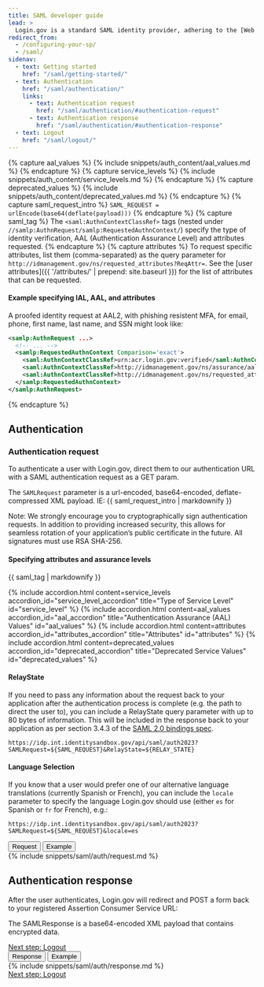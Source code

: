 ```yaml
---
title: SAML developer guide
lead: >
  Login.gov is a standard SAML identity provider, adhering to the [Web Browser SSO Profile](https://en.wikipedia.org/wiki/SAML_2.0#Web_browser_SSO_profile){:class="usa-link--external"} with enhancements for [NIST 800-63-3](https://pages.nist.gov/800-63-3/){:class="usa-link--external"}.
redirect_from:
  - /configuring-your-sp/
  - /saml/
sidenav:
  - text: Getting started
    href: "/saml/getting-started/"
  - text: Authentication
    href: "/saml/authentication/"
    links:
      - text: Authentication request
        href: "/saml/authentication/#authentication-request"
      - text: Authentication response
        href: "/saml/authentication/#authentication-response"
  - text: Logout
    href: "/saml/logout/"
---
```

{% capture aal_values %}
  {% include snippets/auth_content/aal_values.md %}
{% endcapture %}
{% capture service_levels %}
  {% include snippets/auth_content/service_levels.md %}
{% endcapture %}
{% capture deprecated_values %}
  {% include snippets/auth_content/deprecated_values.md %}
{% endcapture %}
{% capture saml_request_intro %}
`SAML_REQUEST = urlEncode(base64(deflate(payload)))`
{% endcapture %}
{% capture saml_tag %}
The `<saml:AuthnContextClassRef>` tags (nested under `//samlp:AuthnRequest/samlp:RequestedAuthnContext/`) specify the type of identity verification, AAL (Authentication Assurance Level) and attributes requested.
{% endcapture %}
{% capture attributes %}
To request specific attributes, list them (comma-separated) as the query parameter for `http://idmanagement.gov/ns/requested_attributes?ReqAttr=`. See the [user attributes]({{ '/attributes/' | prepend: site.baseurl }}) for the list of attributes that can be requested.

#### Example specifying IAL, AAL, and attributes

A proofed identity request at AAL2, with phishing resistent MFA, for email, phone, first name, last name, and SSN might look like:

```xml
<samlp:AuthnRequest ...>
  <!-- ... -->
  <samlp:RequestedAuthnContext Comparison='exact'>
    <saml:AuthnContextClassRef>urn:acr.login.gov:verified</saml:AuthnContextClassRef>
    <saml:AuthnContextClassRef>http://idmanagement.gov/ns/assurance/aal/2?phishing_resistant=true</saml:AuthnContextClassRef>
    <saml:AuthnContextClassRef>http://idmanagement.gov/ns/requested_attributes?ReqAttr=email,phone,first_name,last_name,ssn</saml:AuthnContextClassRef>
  </samlp:RequestedAuthnContext>
</samlp:AuthnRequest>
```
{% endcapture %}

<div class="grid-row grid-gap">
  <div class="desktop:grid-col-7 mobile:grid-col-full">
    <h2>Authentication</h2>
    <h3 id="authentication-request">Authentication request</h3>
    <p>To authenticate a user with Login.gov, direct them to our authentication URL with a SAML authentication request as a GET param.</p>
    <p>The <code class="language-plaintext highlighter-rouge">SAMLRequest</code> parameter is a url-encoded, base64-encoded, deflate-compressed XML payload. IE: {{ saml_request_intro | markdownify }}</p>
    <p>Note: We strongly encourage you to cryptographically sign authentication requests. In addition to providing increased security, this allows for seamless rotation of your application’s public certificate in the future. All signatures must use RSA SHA-256.</p>
    <div class="dev-doc-row">
      <div class="grid-row">
        <div class="grid-col-5">
          <h4>Specifying attributes and assurance levels</h4>
        </div>
        <div class="grid-col-7">
          {{ saml_tag | markdownify }}
        </div>
      </div>
      <dl class="usa-accordion">
        {% include accordion.html content=service_levels accordion_id="service_level_accordion"  title="Type of Service Level" id="service_level" %}
        {% include accordion.html content=aal_values accordion_id="aal_accordion" title="Authentication Assurance (AAL) Values" id="aal_values" %}
        {% include accordion.html content=attributes accordion_id="attributes_accordion" title="Attributes" id="attributes" %}
        {% include accordion.html content=deprecated_values accordion_id="deprecated_accordion" title="Deprecated Service Values" id="deprecated_values" %}
      </dl>
    </div>
    <div class="dev-doc-row">
      <div class="grid-row">
        <div class="grid-col-5">
          <h4>RelayState</h4>
        </div>
        <div class="grid-col-7">
          <p>If you need to pass any information about the request back to your application after the authentication process is complete (e.g. the path to direct the user to), you can include a RelayState query parameter with up to 80 bytes of information. This will be included in the response back to your application as per section 3.4.3 of the <a class="usa-link" href="https://docs.oasis-open.org/security/saml/v2.0/saml-bindings-2.0-os.pdf">SAML 2.0 bindings spec</a>.</p>
          <p><code class="language-plaintext highlighter-rouge">https://idp.int.identitysandbox.gov/api/saml/auth2023?SAMLRequest=${SAML_REQUEST}&amp;RelayState=${RELAY_STATE}</code></p>
        </div>
      </div>
    </div>
    <div class="dev-doc-row">
      <div class="grid-row">
        <div class="grid-col-5">
          <h4>Language Selection</h4>
        </div>
        <div class="grid-col-7">
          <p>If you know that a user would prefer one of our alternative language translations (currently Spanish or French), you can include the <code class="language-plaintext highlighter-rouge">locale</code> parameter to specify the language Login.gov should use (either <code class="language-plaintext highlighter-rouge">es</code> for Spanish or <code class="language-plaintext highlighter-rouge">fr</code> for French), e.g.:</p>
          <p><code class="language-plaintext highlighter-rouge">https://idp.int.identitysandbox.gov/api/saml/auth2023?SAMLRequest=${SAML_REQUEST}&amp;locale=es</code></p>
        </div>
      </div>
    </div>
  </div>
  <div class="usa-layout-docs__main code-snippet-column desktop:grid-col-5">
    <section class="code-snippet-section margin-top-2 position-relative z-index-1">
      <button id="saml_auth_tab1_button" data-selector="saml_auth" class="code-button code-button__selected margin-left-2">Request</button>
      <button id="saml_auth_tab2_button" data-selector="saml_auth" class="code-button margin-left-2">Example</button>
      <section id="saml_auth_tab1">
        {% include snippets/saml/auth/request.md %}
      </section>
      <section id="saml_auth_tab2" hidden>
        {% include snippets/saml/auth/request_example.md %}
      </section>
    </section>
  </div>
</div>
<div class="grid-row grid-gap">
  <div class="desktop:grid-col-7 mobile:grid-col-full">
    <h2 id="authentication-response">Authentication response</h2>
    <p>After the user authenticates, Login.gov will redirect and POST a form back to your registered Assertion Consumer Service URL:</p>
    <p>The SAMLResponse is a base64-encoded XML payload that contains encrypted data.</p>
    <a href="{{ '/saml/logout/' | prepend: site.baseurl }}" class="usa-link margin-top-4 mobile:display-none desktop:display-block">Next step: Logout</a>
  </div>
  <div class="usa-layout-docs__main code-snippet-column desktop:grid-col-5">
    <section class="margin-top-2 position-relative z-index-1">
      <button id="saml_auth_response_tab1_button" data-selector="saml_auth_response" class="code-button code-button__selected margin-left-2">Response</button>
      <button id="saml_auth_response_tab2_button" data-selector="saml_auth_response" class="code-button margin-left-2">Example</button>
      <section id="saml_auth_response_tab1">
        {% include snippets/saml/auth/response.md %}
      </section>
      <section id="saml_auth_response_tab2" hidden>
        {% include snippets/saml/auth/response_example.md %}
      </section>
    </section>
  </div>
  <a href="{{ '/saml/logout/' | prepend: site.baseurl }}" class="usa-link mobile:display-block desktop:display-none margin-top-2">Next step: Logout</a>
</div>


